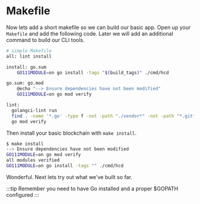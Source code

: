 # Makefile

Now lets add a short makefile so we can build our basic app. Open up your `Makefile` and add the following code. Later we will add an additional command to build our CLI tools.

```bash
# simple Makefile
all: lint install

install: go.sum
    GO111MODULE=on go install -tags "$(build_tags)" ./cmd/hcd

go.sum: go.mod
    @echo "--> Ensure dependencies have not been modified"
    GO111MODULE=on go mod verify

lint:
  golangci-lint run
  find . -name '*.go' -type f -not -path "./vendor*" -not -path "*.git*" | xargs gofmt -d -s
  go mod verify

```

Then install your basic blockchain with `make install`.

```bash
$ make install
--> Ensure dependencies have not been modified
GO111MODULE=on go mod verify
all modules verified
GO111MODULE=on go install -tags "" ./cmd/hcd
```

Wonderful. Next lets try out what we've built so far.

:::tip
Remember you need to have Go installed and a proper \$GOPATH configured
:::
